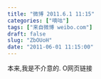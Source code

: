 ```yaml
---
title: "微博 2011.6.1 11:15"
categories: ["嘀咕"]
tags: ["来自微博 weibo.com"]
draft: false
slug: "ZbOUoH"
date: "2011-06-01 11:15:00"
---
```


<p>本来,我是不介意的. O网页链接 ​​​​</p>
